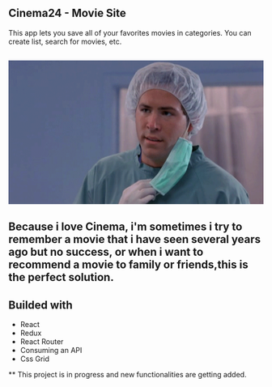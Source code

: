 

## Cinema24 - Movie Site

This app lets you save all of your favorites movies in categories. You can create list, search for movies, etc.
##
![](but-why.gif)

## Because i love Cinema, i'm sometimes i try to remember a movie that i have seen several years ago but no success, or when i want to recommend a movie to family or friends,this is the perfect solution.


## Builded with

- React
- Redux
- React Router
- Consuming an API
- Css Grid

** This project is in progress and new functionalities are getting added.

